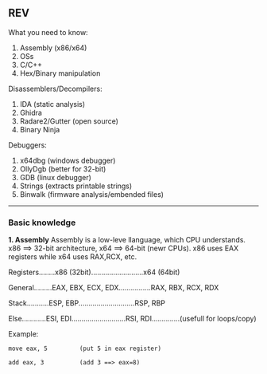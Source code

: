 ## REV ##

What you need to know:

1. Assembly (x86/x64)
2. OSs
3. C/C++
4. Hex/Binary manipulation

Disassemblers/Decompilers:

1. IDA  (static analysis)
2. Ghidra  
3. Radare2/Gutter (open source)
4. Binary Ninja

Debuggers:

1. x64dbg  (windows debugger)
2. OllyDgb  (better for 32-bit)
3. GDB    (linux debugger)
4. Strings  (extracts printable strings)
5. Binwalk  (firmware analysis/embended files)

--------------------------------------------------------------------------------------------------------------------

### Basic knowledge ###
**1. Assembly**
Assembly is a low-leve llanguage, which CPU understands. x86 ==> 32-bit architecture, x64 ==> 64-bit (newr CPUs). x86 uses EAX registers while x64 uses RAX,RCX, etc.

Registers........x86 (32bit)..........................x64 (64bit)	

General.........EAX, EBX, ECX, EDX................RAX, RBX, RCX, RDX	

Stack...........ESP, EBP............................RSP, RBP	

Else............ESI, EDI...........................RSI, RDI..............(usefull for loops/copy)


Example:
```assembly
move eax, 5         (put 5 in eax register)

add eax, 3          (add 3 ==> eax=8)
```
 
   
